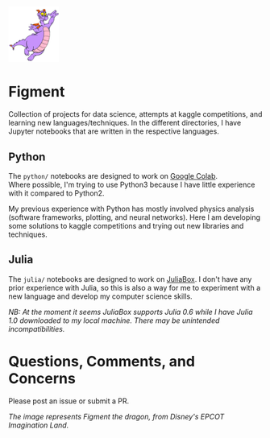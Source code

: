<img src="data/figment.png" width="100">

# Figment

Collection of projects for data science, attempts at kaggle competitions, and learning new languages/techniques.
In the different directories, 
I have Jupyter notebooks that are written in the respective languages.

## Python

The `python/` notebooks are designed to work on [Google Colab](https://colab.research.google.com/).  
Where possible, I'm trying to use Python3 because I have little experience with it compared to Python2.

My previous experience with Python has mostly involved physics analysis (software frameworks, plotting, and neural networks).
Here I am developing some solutions to kaggle competitions and trying out new libraries and techniques.

## Julia

The `julia/` notebooks are designed to work on [JuliaBox](https://juliabox.com/).
I don't have any prior experience with Julia, 
so this is also a way for me to experiment with a new language and develop my computer science skills.

_NB: At the moment it seems JuliaBox supports Julia 0.6 while I have Julia 1.0 downloaded to my local machine.
There may be unintended incompatibilities._


# Questions, Comments, and Concerns

Please post an issue or submit a PR.

_The image represents Figment the dragon, from Disney's EPCOT Imagination Land._
